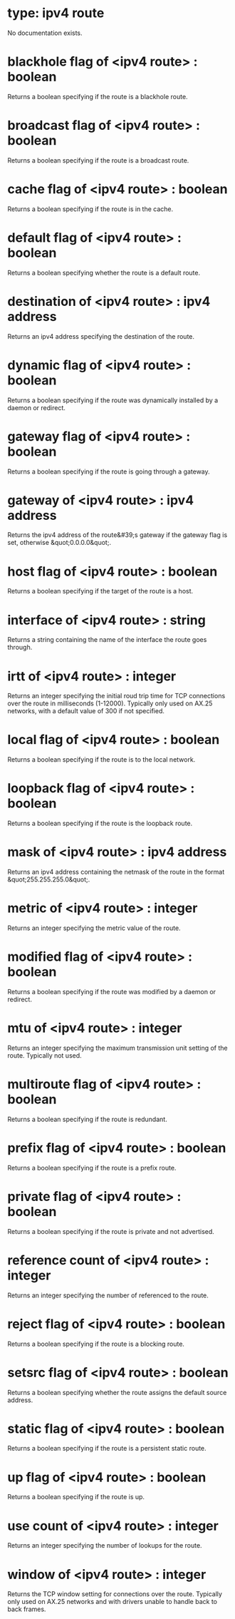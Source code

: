 # type: ipv4 route

No documentation exists.

# blackhole flag of &lt;ipv4 route&gt; : boolean

Returns a boolean specifying if the route is a blackhole route.

# broadcast flag of &lt;ipv4 route&gt; : boolean

Returns a boolean specifying if the route is a broadcast route.

# cache flag of &lt;ipv4 route&gt; : boolean

Returns a boolean specifying if the route is in the cache.

# default flag of &lt;ipv4 route&gt; : boolean

Returns a boolean specifying whether the route is a default route.

# destination of &lt;ipv4 route&gt; : ipv4 address

Returns an ipv4 address specifying the destination of the route.

# dynamic flag of &lt;ipv4 route&gt; : boolean

Returns a boolean specifying if the route was dynamically installed by a daemon or redirect.

# gateway flag of &lt;ipv4 route&gt; : boolean

Returns a boolean specifying if the route is going through a gateway.

# gateway of &lt;ipv4 route&gt; : ipv4 address

Returns the ipv4 address of the route&amp;#39;s gateway if the gateway flag is set, otherwise &amp;quot;0.0.0.0&amp;quot;.

# host flag of &lt;ipv4 route&gt; : boolean

Returns a boolean specifying if the target of the route is a host.

# interface of &lt;ipv4 route&gt; : string

Returns a string containing the name of the interface the route goes through.

# irtt of &lt;ipv4 route&gt; : integer

Returns an integer specifying the initial roud trip time for TCP connections over the route in milliseconds (1-12000). Typically only used on AX.25 networks, with a default value of 300 if not specified.

# local flag of &lt;ipv4 route&gt; : boolean

Returns a boolean specifying if the route is to the local network.

# loopback flag of &lt;ipv4 route&gt; : boolean

Returns a boolean specifying if the route is the loopback route.

# mask of &lt;ipv4 route&gt; : ipv4 address

Returns an ipv4 address containing the netmask of the route in the format &amp;quot;255.255.255.0&amp;quot;.

# metric of &lt;ipv4 route&gt; : integer

Returns an integer specifying the metric value of the route.

# modified flag of &lt;ipv4 route&gt; : boolean

Returns a boolean specifying if the route was modified by a daemon or redirect.

# mtu of &lt;ipv4 route&gt; : integer

Returns an integer specifying the maximum transmission unit setting of the route. Typically not used.

# multiroute flag of &lt;ipv4 route&gt; : boolean

Returns a boolean specifying if the route is redundant.

# prefix flag of &lt;ipv4 route&gt; : boolean

Returns a boolean specifying if the route is a prefix route.

# private flag of &lt;ipv4 route&gt; : boolean

Returns a boolean specifying if the route is private and not advertised.

# reference count of &lt;ipv4 route&gt; : integer

Returns an integer specifying the number of referenced to the route.

# reject flag of &lt;ipv4 route&gt; : boolean

Returns a boolean specifying if the route is a blocking route.

# setsrc flag of &lt;ipv4 route&gt; : boolean

Returns a boolean specifying whether the route assigns the default source address.

# static flag of &lt;ipv4 route&gt; : boolean

Returns a boolean specifying if the route is a persistent static route.

# up flag of &lt;ipv4 route&gt; : boolean

Returns a boolean specifying if the route is up.

# use count of &lt;ipv4 route&gt; : integer

Returns an integer specifying the number of lookups for the route.

# window of &lt;ipv4 route&gt; : integer

Returns the TCP window setting for connections over the route. Typically only used on AX.25 networks and with drivers unable to handle back to back frames.
